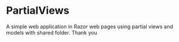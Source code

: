 # PartialViews
A simple web application in Razor web pages using partial views and models with shared folder.
Thank you
